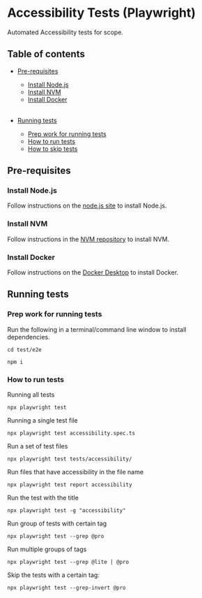 # Accessibility Tests (Playwright)

Automated Accessibility tests for scope.

## Table of contents

-   [Pre-requisites](#pre-requisites) 
    - [Install Node.js](#install-node.js) 
    - [Install NVM](#install-nvm) 
    - [Install Docker](#install-docker)  
    &nbsp;
-   [Running tests](#running-tests)

    -   [Prep work for running tests](#prep-work-for-running-tests)
    -   [How to run tests](#how-to-run-tests)
    -   [How to skip tests](#how-to-skip-tests)

## Pre-requisites

### Install Node.js

Follow instructions on the [node.js site](https://nodejs.org/en/download/) to install Node.js.

### Install NVM

Follow instructions in the [NVM repository](https://github.com/nvm-sh/nvm) to install NVM.

### Install Docker

Follow instructions on the [Docker Desktop](https://docs.docker.com/docker-for-mac/install/) to install Docker.

## Running tests

### Prep work for running tests

Run the following in a terminal/command line window to install dependencies.

    cd test/e2e

```
npm i
```

### How to run tests

Running all tests

    npx playwright test

Running a single test file

    npx playwright test accessibility.spec.ts

Run a set of test files

    npx playwright test tests/accessibility/

Run files that have accessibility  in the file name

    npx playwright test report accessibility

Run the test with the title

    npx playwright test -g "accessibility"

Run group of tests with certain tag

    npx playwright test --grep @pro

Run multiple groups of tags 

    npx playwright test --grep @lite | @pro

Skip the tests with a certain tag:

    npx playwright test --grep-invert @pro
